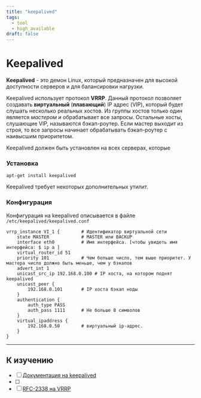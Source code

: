 ```yaml
---
title: "keepalived"
tags:
  - tool
  - high_available
draft: false
---
```


# Keepalived

**Keepalived** - это демон Linux, который предназначен для высокой доступности серверов и для балансировки нагрузки.

Keepalived использует протокол **VRRP**.
Данный протокол позволяет создавать **виртуальный** (**плавающий**) IP адрес (VIP), который будет слушать несколько реальных хостов.
Из группы хостов только один является *мастером* и обрабатывает все запросы.
Остальные хосты, слушающие VIP, называются бэкап-роутер.
Если мастер выходит из строя, то все запросы начинает обрабатывать бэкап-роутер с наивысшим приоритетом.

Keepalived должен быть установлен на всех серверах, которые 

### Установка
```shell
apt-get install keepalived
```

Keepalived требует некоторых дополнительных утилит.


### Конфигурация

Конфигурация на keepalived описывается в файле `/etc/keepalived/keepalived.conf`

```vrrp
vrrp_instance VI_1 {        # Идентификатор виртуальной сети
    state MASTER            # MASTER или BACKUP
    interface eth0          # Имя интерфейса. [чтобы увидеть имя интерфейса: $ ip a ]
    virtual_router_id 51
    priority 101            # Чем больше число, тем выше приоритет. У мастера число должно быть меньше, чем у бэкапов
    advert_int 1
    unicast_src_ip 192.168.0.100 # IP хоста, на котором поднят keepalived
    unicast_peer {
        192.168.0.101       # IP хоста бэкап ноды
    }
    authentication {
        auth_type PASS
        auth_pass 1111      # Не больше 8 символов
    }
    virtual_ipaddress {
        192.168.0.50        # виртуальный ip-адрес.
    }
}
```




---
## К изучению

- [ ] [Документация на keepalived](https://keepalived.readthedocs.io/en/latest/introduction.html)
- [ ] 
- [ ] [RFC-2338 на VRRP](https://datatracker.ietf.org/doc/html/rfc2338)